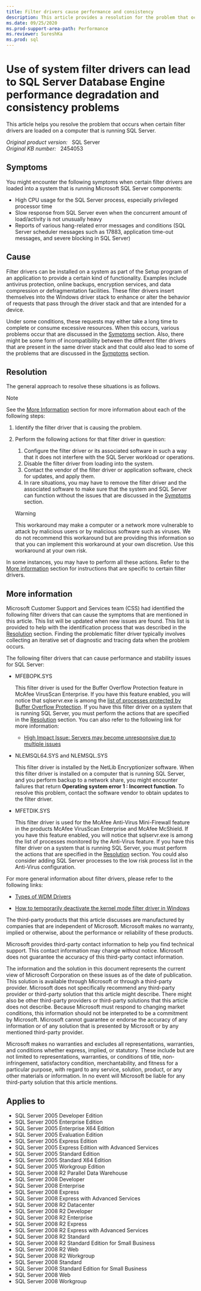 ```yaml
---
title: Filter drivers cause performance and consistency
description: This article provides a resolution for the problem that occurs when certain filter drivers are loaded on a computer that is running SQL Server.
ms.date: 09/25/2020
ms.prod-support-area-path: Performance
ms.reviewer: SureshKa
ms.prod: sql
---
```

# Use of system filter drivers can lead to SQL Server Database Engine performance degradation and consistency problems

This article helps you resolve the problem that occurs when certain filter drivers are loaded on a computer that is running SQL Server.

_Original product version:_ &nbsp; SQL Server  
_Original KB number:_ &nbsp; 2454053

## Symptoms

You might encounter the following symptoms when certain filter drivers are loaded into a system that is running Microsoft SQL Server components:

- High CPU usage for the SQL Server process, especially privileged processor time
- Slow response from SQL Server even when the concurrent amount of load/activity is not unusually heavy
- Reports of various hang-related error messages and conditions (SQL Server scheduler messages such as 17883, application time-out messages, and severe blocking in SQL Server)

## Cause

Filter drivers can be installed on a system as part of the Setup program of an application to provide a certain kind of functionality. Examples include antivirus protection, online backups, encryption services, and data compression or defragmentation facilities. These filter drivers insert themselves into the Windows driver stack to enhance or alter the behavior of requests that pass through the driver stack and that are intended for a device.

Under some conditions, these requests may either take a long time to complete or consume excessive resources. When this occurs, various problems occur that are discussed in the [Symptoms](#symptoms) section. Also, there might be some form of incompatibility between the different filter drivers that are present in the same driver stack and that could also lead to some of the problems that are discussed in the [Symptoms](#symptoms) section.

## Resolution

The general approach to resolve these situations is as follows.

> [!NOTE]
> See the [More Information](#more-information) section for more information about each of the following steps:

1. Identify the filter driver that is causing the problem.
2. Perform the following actions for that filter driver in question:

   1. Configure the filter driver or its associated software in such a way that it does not interfere with the SQL Server workload or operations.
   2. Disable the filter driver from loading into the system.
   3. Contact the vendor of the filter driver or application software, check for updates, and apply them.
   4. In rare situations, you may have to remove the filter driver and the associated software to make sure that the system and SQL Server can function without the issues that are discussed in the [Symptoms](#symptoms) section.

   > [!WARNING]
   > This workaround may make a computer or a network more vulnerable to attack by malicious users or by malicious software such as viruses. We do not recommend this workaround but are providing this information so that you can implement this workaround at your own discretion. Use this workaround at your own risk.

In some instances, you may have to perform all these actions. Refer to the [More information](#more-information) section for instructions that are specific to certain filter drivers.

## More information

Microsoft Customer Support and Services team (CSS) had identified the following filter drivers that can cause the symptoms that are mentioned in this article. This list will be updated when new issues are found. This list is provided to help with the identification process that was described in the [Resolution](#resolution) section. Finding the problematic filter driver typically involves collecting an iterative set of diagnostic and tracing data when the problem occurs.

The following filter drivers that can cause performance and stability issues for SQL Server:

- MFEBOPK.SYS

  This filter driver is used for the Buffer Overflow Protection feature in McAfee VirusScan Enterprise. If you have this feature enabled, you will notice that sqlservr.exe is among the [list of processes protected by Buffer Overflow Protection](https://kc.mcafee.com/corporate/index?page=content&id=kb58007). If you have this filter driver on a system that is running SQL Server, you must perform the actions that are specified in the [Resolution](#resolution) section. You can also refer to the following link for more information:

  - [High Impact Issue: Servers may become unresponsive due to multiple issues](https://techcommunity.microsoft.com/t5/ask-the-performance-team/high-impact-issue-servers-may-become-unresponsive-due-to/ba-p/374567)

- NLEMSQL64.SYS and NLEMSQL.SYS

  This filter driver is installed by the NetLib Encryptionizer software. When this filter driver is installed on a computer that is running SQL Server, and you perform backup to a network share, you might encounter failures that return **Operating system error 1 : Incorrect function**. To resolve this problem, contact the software vendor to obtain updates to the filter driver.

- MFETDIK.SYS

  This filter driver is used for the McAfee Anti-Virus Mini-Firewall feature in the products McAfee VirusScan Enterprise and McAfee McShield. If you have this feature enabled, you will notice that sqlservr.exe is among the list of processes monitored by the Anti-Virus feature. If you have this filter driver on a system that is running SQL Server, you must perform the actions that are specified in the [Resolution](#resolution) section. You could also consider adding SQL Server processes to the low risk process list in the Anti-Virus configuration.

For more general information about filter drivers, please refer to the following links:

- [Types of WDM Drivers](/windows-hardware/drivers/kernel/types-of-wdm-drivers)

- [How to temporarily deactivate the kernel mode filter driver in Windows](/troubleshoot/windows-server/performance/deactivate-kernel-mode-filter-driver)

The third-party products that this article discusses are manufactured by companies that are independent of Microsoft. Microsoft makes no warranty, implied or otherwise, about the performance or reliability of these products.

Microsoft provides third-party contact information to help you find technical support. This contact information may change without notice. Microsoft does not guarantee the accuracy of this third-party contact information.

The information and the solution in this document represents the current view of Microsoft Corporation on these issues as of the date of publication. This solution is available through Microsoft or through a third-party provider. Microsoft does not specifically recommend any third-party provider or third-party solution that this article might describe. There might also be other third-party providers or third-party solutions that this article does not describe. Because Microsoft must respond to changing market conditions, this information should not be interpreted to be a commitment by Microsoft. Microsoft cannot guarantee or endorse the accuracy of any information or of any solution that is presented by Microsoft or by any mentioned third-party provider.

Microsoft makes no warranties and excludes all representations, warranties, and conditions whether express, implied, or statutory. These include but are not limited to representations, warranties, or conditions of title, non-infringement, satisfactory condition, merchantability, and fitness for a particular purpose, with regard to any service, solution, product, or any other materials or information. In no event will Microsoft be liable for any third-party solution that this article mentions.

## Applies to

- SQL Server 2005 Developer Edition
- SQL Server 2005 Enterprise Edition
- SQL Server 2005 Enterprise X64 Edition
- SQL Server 2005 Evaluation Edition
- SQL Server 2005 Express Edition
- SQL Server 2005 Express Edition with Advanced Services
- SQL Server 2005 Standard Edition
- SQL Server 2005 Standard X64 Edition
- SQL Server 2005 Workgroup Edition
- SQL Server 2008 R2 Parallel Data Warehouse
- SQL Server 2008 Developer
- SQL Server 2008 Enterprise
- SQL Server 2008 Express
- SQL Server 2008 Express with Advanced Services
- SQL Server 2008 R2 Datacenter
- SQL Server 2008 R2 Developer
- SQL Server 2008 R2 Enterprise
- SQL Server 2008 R2 Express
- SQL Server 2008 R2 Express with Advanced Services
- SQL Server 2008 R2 Standard
- SQL Server 2008 R2 Standard Edition for Small Business
- SQL Server 2008 R2 Web
- SQL Server 2008 R2 Workgroup
- SQL Server 2008 Standard
- SQL Server 2008 Standard Edition for Small Business
- SQL Server 2008 Web
- SQL Server 2008 Workgroup  
